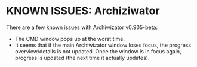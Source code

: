 ﻿# KNOWN ISSUES: Archiziwator
There are a few known issues with Archiwizator v0.905-beta:
* The CMD window pops up at the worst time.
* It seems that if the main Archiwizator window loses focus, the progress overview/details is not updated. Once the window is in focus again, progress is updated (the next time it actually updates).